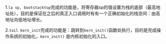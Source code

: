 1.`la sp, bootstacktop`完成的功能是，将寄存器sp的值设置为栈的底部（最高地址处），目的是保证在之后的真正入口调用时有有一个正确初始化的栈空间：由高地址向低地址增长。

2.`tail kern_init`完成的功能是：跳转到`kern_init()`函数处执行，目的是完成操作系统的初始化，`kern_init()` 是内核初始化的入口。


